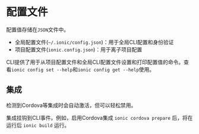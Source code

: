 # 配置文件  

配置值存储在`JSON`文件中。  

- 全局配置文件(`~/.ionic/config.json`)：用于全局CLI配置和身份验证
- 项目配置文件(`ionic.config.json`)：用于离子项目配置

CLI提供了用于从项目配置文件和全局CLI配置文件设置和打印配置值的命令。查看`ionic config set --help`和`ionic config get --help`使用。   





## 集成  

检测到Cordova等集成时会自动激活，但可以轻松禁用。   



集成挂钩到CLI事件。例如，启用Cordova集成 `ionic cordova prepare` 后，将在运行后 `ionic build` 运行。   